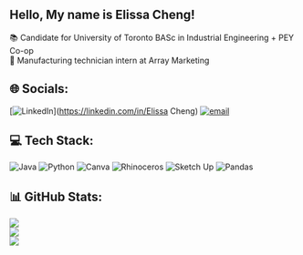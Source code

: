 ## Hello, My name is Elissa Cheng!

:books: Candidate for University of Toronto BASc in Industrial Engineering + PEY Co-op<br/>
:necktie: Manufacturing technician intern at Array Marketing<br/>


## 🌐 Socials:
[![LinkedIn](https://img.shields.io/badge/LinkedIn-%230077B5.svg?logo=linkedin&logoColor=white)](https://linkedin.com/in/Elissa Cheng) [![email](https://img.shields.io/badge/Email-D14836?logo=gmail&logoColor=white)](mailto:elissa.cheng5@gmail.com) 

## 💻 Tech Stack:
![Java](https://img.shields.io/badge/java-%23ED8B00.svg?style=for-the-badge&logo=openjdk&logoColor=white) ![Python](https://img.shields.io/badge/python-3670A0?style=for-the-badge&logo=python&logoColor=ffdd54) ![Canva](https://img.shields.io/badge/Canva-%2300C4CC.svg?style=for-the-badge&logo=Canva&logoColor=white) ![Rhinoceros](https://img.shields.io/badge/Rhinoceros-801010?style=for-the-badge&logo=rhinoceros&logoColor=white) ![Sketch Up](https://img.shields.io/badge/SketchUp-005F9E?style=for-the-badge&logo=sketchup&logoColor=white) ![Pandas](https://img.shields.io/badge/pandas-%23150458.svg?style=for-the-badge&logo=pandas&logoColor=white)
## 📊 GitHub Stats:
![](https://github-readme-stats.vercel.app/api?username=ejc-5&theme=dark&hide_border=false&include_all_commits=false&count_private=false)<br/>
![](https://nirzak-streak-stats.vercel.app/?user=ejc-5&theme=dark&hide_border=false)<br/>
![](https://github-readme-stats.vercel.app/api/top-langs/?username=ejc-5&theme=dark&hide_border=false&include_all_commits=false&count_private=false&layout=compact)

<!-- Proudly created with GPRM ( https://gprm.itsvg.in ) -->
